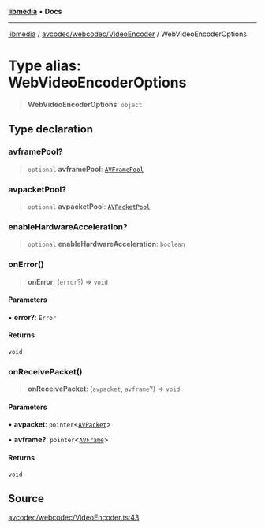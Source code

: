 [**libmedia**](../../../../README.md) • **Docs**

***

[libmedia](../../../../README.md) / [avcodec/webcodec/VideoEncoder](../README.md) / WebVideoEncoderOptions

# Type alias: WebVideoEncoderOptions

> **WebVideoEncoderOptions**: `object`

## Type declaration

### avframePool?

> `optional` **avframePool**: [`AVFramePool`](../../../../avutil/struct/avframe/interfaces/AVFramePool.md)

### avpacketPool?

> `optional` **avpacketPool**: [`AVPacketPool`](../../../../avutil/struct/avpacket/interfaces/AVPacketPool.md)

### enableHardwareAcceleration?

> `optional` **enableHardwareAcceleration**: `boolean`

### onError()

> **onError**: (`error`?) => `void`

#### Parameters

• **error?**: `Error`

#### Returns

`void`

### onReceivePacket()

> **onReceivePacket**: (`avpacket`, `avframe`?) => `void`

#### Parameters

• **avpacket**: `pointer`\<[`AVPacket`](../../../../avutil/struct/avpacket/classes/AVPacket.md)\>

• **avframe?**: `pointer`\<[`AVFrame`](../../../../avutil/struct/avframe/classes/AVFrame.md)\>

#### Returns

`void`

## Source

[avcodec/webcodec/VideoEncoder.ts:43](https://github.com/zhaohappy/libmedia/blob/a88305ff5d10e91621f2d71d24c72fc85681b8f7/src/avcodec/webcodec/VideoEncoder.ts#L43)
